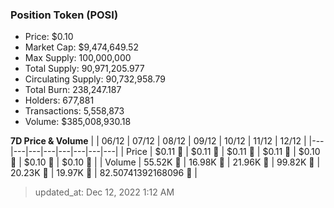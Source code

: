
  ### Position Token (POSI)
  - Price: $0.10
  - Market Cap: $9,474,649.52
  - Max Supply: 100,000,000
  - Total Supply: 90,971,205.977
  - Circulating Supply: 90,732,958.79
  - Total Burn: 238,247.187
  - Holders: 677,881
  - Transactions: 5,558,873
  - Volume: $385,008,930.18

  **7D Price & Volume**
  | | 06&#x2F;12 | 07&#x2F;12 | 08&#x2F;12 | 09&#x2F;12 | 10&#x2F;12 | 11&#x2F;12 | 12&#x2F;12 |
  |---|---|---|---|---|---|---|---|
  | Price | $0.11 🔻 | $0.11 🔻 | $0.11 🔻 | $0.11 🔻 | $0.10 🔻 | $0.10 🔻 | $0.10 🔻 |
  | Volume | 55.52K 🚀 | 16.98K 🔻 | 21.96K 🚀 | 99.82K 🚀 | 20.23K 🔻 | 19.97K 🔻 | 82.50741392168096 🔻 |

  > updated_at: Dec 12, 2022 1:12 AM
